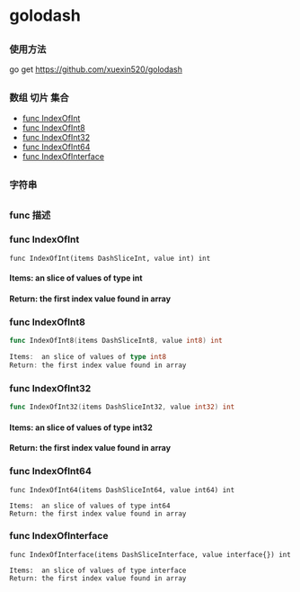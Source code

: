 # golodash

##
###  使用方法
go get https://github.com/xuexin520/golodash

##
### 数组 切片 集合
* [func  IndexOfInt](#funcIndexOfInt)
* [func  IndexOfInt8](#funcIndexOfInt8)
* [func  IndexOfInt32](#funcIndexOfInt32)
* [func  IndexOfInt64](#funcIndexOfInt64)
* [func  IndexOfInterface](#funcIndexOfInterface)

##
### 字符串



##
### func 描述
###  <a name='funcIndexOfInt'></a> func  IndexOfInt
```google cloud
func IndexOfInt(items DashSliceInt, value int) int
```
#### Items:  an slice of values of type int
#### Return: the first index value found in array

###  <a name='funcIndexOfInt8'></a> func  IndexOfInt8
```go
func IndexOfInt8(items DashSliceInt8, value int8) int

Items:  an slice of values of type int8
Return: the first index value found in array
```

###  <a name='funcIndexOfInt32'></a> func  IndexOfInt32
```go
func IndexOfInt32(items DashSliceInt32, value int32) int
```
#### Items:  an slice of values of type int32
#### Return: the first index value found in array


###  <a name='funcIndexOfInt64'></a> func  IndexOfInt64
```
func IndexOfInt64(items DashSliceInt64, value int64) int

Items:  an slice of values of type int64
Return: the first index value found in array
```

###  <a name='funcIndexOfInterface'></a> func  IndexOfInterface
```
func IndexOfInterface(items DashSliceInterface, value interface{}) int

Items:  an slice of values of type interface
Return: the first index value found in array
```
